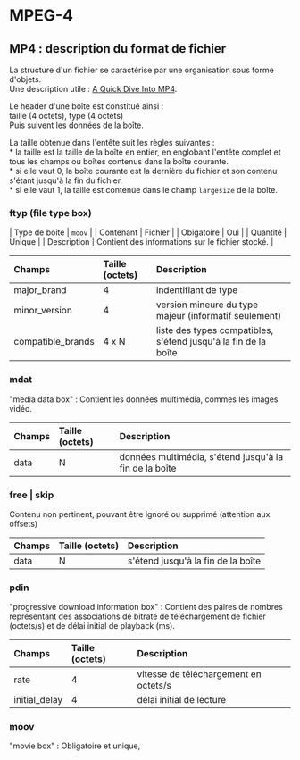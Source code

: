 # MPEG-4

## MP4 : description du format de fichier

La structure d'un fichier se caractérise par une organisation sous forme d'objets.  
Une description utile : [A Quick Dive Into MP4](https://github.com/alfg/quick-dive-into-mp4).  

Le header d'une boîte est constitué ainsi :  
taille (4 octets), type (4 octets)  
Puis suivent les données de la boîte.  

La taille obtenue dans l'entête suit les règles suivantes :  
    * la taille est la taille de la boîte en entier, en englobant l'entête complet et tous les champs ou boîtes contenus dans la boîte courante.  
    * si elle vaut 0, la boîte courante est la dernière du fichier et son contenu s'étant jusqu'à la fin du fichier.  
    * si elle vaut 1, la taille est contenue dans le champ `largesize` de la boîte.  
    
### ftyp (file type box)

| Type de boîte | `moov`                                           |
| Contenant     | Fichier                                          |
| Obigatoire    | Oui                                              |
| Quantité      | Unique                                           |
| Description   | Contient des informations sur le fichier stocké. |


| Champs            | Taille (octets) | Description                                                     |
|:------------------|:----------------|:----------------------------------------------------------------|
| major_brand       | 4               | indentifiant de type                                            |
| minor_version     | 4               | version mineure du type majeur (informatif seulement)           |
| compatible_brands | 4 x N           | liste des types compatibles, s'étend jusqu'à la fin de la boîte |

### mdat

"media data box" : Contient les données multimédia, commes les images vidéo.  

| Champs | Taille (octets) | Description                                            |
|:-------|:----------------|:-------------------------------------------------------|
| data   | N               | données multimédia, s'étend jusqu'à la fin de la boîte |

### free | skip

Contenu non pertinent, pouvant être ignoré ou supprimé (attention aux offsets)

| Champs | Taille (octets) | Description                        |
|:-------|:----------------|:-----------------------------------|
| data   | N               | s'étend jusqu'à la fin de la boîte |

### pdin



"progressive download information box" : Contient des paires de nombres représentant des associations de bitrate de téléchargement de fichier (octets/s) et de délai initial de playback (ms).  

| Champs        | Taille (octets) | Description                           |
|:--------------|:----------------|:--------------------------------------|
| rate          | 4               | vitesse de téléchargement en octets/s |
| initial_delay | 4               | délai initial de lecture              |

### moov

"movie box" : Obligatoire et unique,
